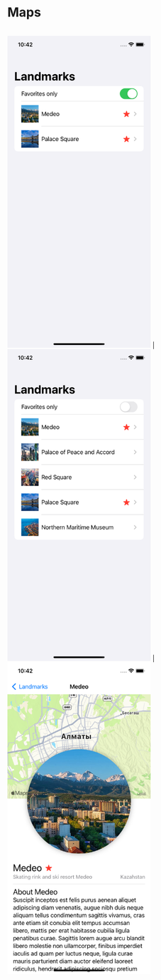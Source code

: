 # Maps

<br>
<img height="700" src="https://github.com/Sterrvac/Maps/blob/main/Image/1.png">
|
<img height="700" src="https://github.com/Sterrvac/Maps/blob/main/Image/2.png">
|
<img height="700" src="https://github.com/Sterrvac/Maps/blob/main/Image/3.png">
<br>
